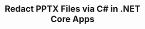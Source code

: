 ---
############################# Static ############################
layout: "autogen"
draft: false
path: "redaction/net/text/pptx"
otherformats: POTM XLSX PPTX RTF PPSX DOTX PDF DOCM XLSM PPSM DOCX PPTM  

############################# Head ############################
head_title: "Redact Sensitive Information from Documents via .NET Core"
head_description: "Apply text redaction using exact phrase or regular expression for documents of different formats"

############################# Header ############################
title: "Redact PPTX Files via C# in .NET Core Apps"
description: "Search & Replace Text in Office & OpenOffice Documents, Spreadsheets & Presentations as well as PPTX on Windows, Linux & macOS"

############################# SubMenu ############################
submenu:
    enable: true

############################# About ############################
about:
    enable: true
    title: "Document Redaction for .NET API"
    content: |
        A single format-independent interface for redacting sensitive and classified information from the PDF, Word, Excel, PowerPoint documents and images, including the ability to change metadata and remove comments. With GroupDocs.Redaction tool you can redact text and save redacted document in PDF, transforming all pages into raster images or keep the document in its original format for further editing.

############################# Steps ############################
steps:
    enable: true
    title_left: "Redact Exact Text from PPTX via C#"
    content_left: |
        [GroupDocs.Redaction](https://products.groupdocs.com/redaction/net) makes it easy for .NET developers to add PPTX file redaction feature with a few easy steps.

        *   Create an instance of [Redactor](https://apireference.groupdocs.com/redaction/net/groupdocs.redaction/redactor) class & load PPTX file
        *   Create an instance of [ExactPhraseRedaction](https://apireference.groupdocs.com/redaction/net/groupdocs.redaction.redactions/exactphraseredaction) class to find and replace the text
        *   Call [Redactor.Apply](https://apireference.groupdocs.com/redaction/net/groupdocs.redaction/redactor/methods/apply/index) method with object of ExactPhraseRedaction
        
    title_right: "Get Started with Redaction API"
    content_right: |
        Install from command line as ```nuget install GroupDocs.Redaction``` or via Package Manager Console of Visual Studio with ```Install-Package GroupDocs.Redaction```. 
        Alternatively, get the offline MSI installer or DLLs in a ZIP file from [downloads](https://downloads.groupdocs.com/redaction/net), and reference it in your project manually.  
        
    code: |
        ```cs
        using (Redactor redactor = new Redactor(@"sample.pptx"))
        {
        	redactor.Apply(new ExactPhraseRedaction("John Doe", new ReplacementOptions("[personal]")));
        	redactor.Save();
        }
        ```
        

demos:
    enable: true
        

about_formats:
    enable: true


more_formats:
    enable: true


back_to_top:
    enable: true
---